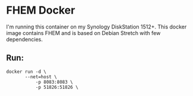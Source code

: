 # FHEM Docker

I'm running this container on my Synology DiskStation 1512+. This docker image contains FHEM and is based on Debian Stretch with few dependencies.

## Run:
```
docker run -d \
	   --net=host \
           -p 8083:8083 \
           -p 51826:51826 \
```
